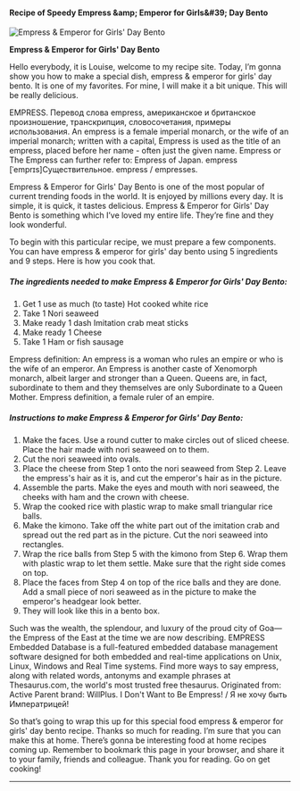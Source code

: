             

#### Recipe of Speedy Empress &amp;amp; Emperor for Girls&amp;#39; Day Bento

![Empress &amp; Emperor for Girls' Day Bento](https://img-global.cpcdn.com/recipes/5645700558749696/751x532cq70/empress-emperor-for-girls-day-bento-recipe-main-photo.jpg)

**Empress &amp; Emperor for Girls' Day Bento**

Hello everybody, it is Louise, welcome to my recipe site. Today, I’m gonna show you how to make a special dish, empress & emperor for girls' day bento. It is one of my favorites. For mine, I will make it a bit unique. This will be really delicious.

EMPRESS. Перевод слова empress, американское и британское произношение, транскрипция, словосочетания, примеры использования. An empress is a female imperial monarch, or the wife of an imperial monarch; written with a capital, Empress is used as the title of an empress, placed before her name - often just the given name. Empress or The Empress can further refer to: Empress of Japan. empress \[ˈemprɪs\]Существительное. empress / empresses.

Empress & Emperor for Girls' Day Bento is one of the most popular of current trending foods in the world. It is enjoyed by millions every day. It is simple, it is quick, it tastes delicious. Empress & Emperor for Girls' Day Bento is something which I’ve loved my entire life. They’re fine and they look wonderful.

To begin with this particular recipe, we must prepare a few components. You can have empress & emperor for girls' day bento using 5 ingredients and 9 steps. Here is how you cook that.

##### The ingredients needed to make Empress & Emperor for Girls' Day Bento:

1.  Get 1 use as much (to taste) Hot cooked white rice
2.  Take 1 Nori seaweed
3.  Make ready 1 dash Imitation crab meat sticks
4.  Make ready 1 Cheese
5.  Take 1 Ham or fish sausage

Empress definition: An empress is a woman who rules an empire or who is the wife of an emperor. An Empress is another caste of Xenomorph monarch, albeit larger and stronger than a Queen. Queens are, in fact, subordinate to them and they themselves are only Subordinate to a Queen Mother. Empress definition, a female ruler of an empire.

##### Instructions to make Empress & Emperor for Girls' Day Bento:

1.  Make the faces. Use a round cutter to make circles out of sliced cheese. Place the hair made with nori seaweed on to them.
2.  Cut the nori seaweed into ovals.
3.  Place the cheese from Step 1 onto the nori seaweed from Step 2. Leave the empress's hair as it is, and cut the emperor's hair as in the picture.
4.  Assemble the parts. Make the eyes and mouth with nori seaweed, the cheeks with ham and the crown with cheese.
5.  Wrap the cooked rice with plastic wrap to make small triangular rice balls.
6.  Make the kimono. Take off the white part out of the imitation crab and spread out the red part as in the picture. Cut the nori seaweed into rectangles.
7.  Wrap the rice balls from Step 5 with the kimono from Step 6. Wrap them with plastic wrap to let them settle. Make sure that the right side comes on top.
8.  Place the faces from Step 4 on top of the rice balls and they are done. Add a small piece of nori seaweed as in the picture to make the emperor's headgear look better.
9.  They will look like this in a bento box.

Such was the wealth, the splendour, and luxury of the proud city of Goa—the Empress of the East at the time we are now describing. EMPRESS Embedded Database is a full-featured embedded database management software designed for both embedded and real-time applications on Unix, Linux, Windows and Real Time systems. Find more ways to say empress, along with related words, antonyms and example phrases at Thesaurus.com, the world's most trusted free thesaurus. Originated from: Active Parent brand: WillPlus. I Don't Want to Be Empress! / Я не хочу быть Императрицей!

So that’s going to wrap this up for this special food empress & emperor for girls' day bento recipe. Thanks so much for reading. I’m sure that you can make this at home. There’s gonna be interesting food at home recipes coming up. Remember to bookmark this page in your browser, and share it to your family, friends and colleague. Thank you for reading. Go on get cooking!

* * *